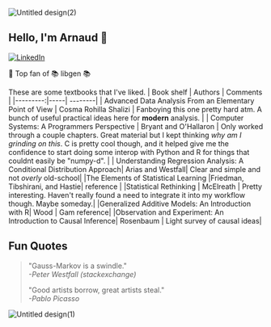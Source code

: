 ![Untitled design(2)](https://github.com/user-attachments/assets/7b46db88-bfca-4dd6-b42b-d47b7a0dc6f1)

## Hello, I'm Arnaud :wave:

[![LinkedIn](https://img.shields.io/badge/linkedin-%230077B5.svg?style=for-the-badge&logo=linkedin&logoColor=white)](https://www.linkedin.com/in/arnaud-laprais-175993223/)

🥇 Top fan of 📚 libgen 📚

These are some textbooks that I've liked. 
| Book shelf | Authors | Comments   |
|---------:|-----| --------|
| Advanced Data Analysis From an Elementary Point of View | Cosma Rohilla Shalizi |  Fanboying this one pretty hard atm. A bunch of useful practical ideas here for **modern** analysis. |
| Computer Systems: A Programmers Perspective     |  Bryant and O'Hallaron   | Only worked through a couple chapters. Great material but I kept thinking _why am I grinding on this_. C is pretty cool though, and it helped give me the confidence to start doing some interop with Python and R for things that couldnt easily be "numpy-d".  |
| Understanding Regression Analysis: A Conditional Distribution Approach| Arias and Westfall| Clear and simple and not _overly_ old-school|
|The Elements of Statistical Learning |Friedman, Tibshirani, and Hastie| reference |
|Statistical Rethinking | McElreath | Pretty interesting. Haven't really found a need to integrate it into my workflow though. Maybe someday.|
|Generalized Additive Models: An Introduction with R| Wood | Gam reference|
|Observation and Experiment: An Introduction to Causal Inference| Rosenbaum | Light survey of causal ideas|

Fun Quotes
---
>"Gauss-Markov is a swindle."  
> _-Peter Westfall (stackexchange)_
>
>"Good artists borrow, great artists steal."   
> _-Pablo Picasso_

![Untitled design(1)](https://github.com/user-attachments/assets/f558ea4f-4218-4a25-a900-8714a605f8a3)

<!--
**alaprais/alaprais** is a ✨ _special_ ✨ repository because its `README.md` (this file) appears on your GitHub profile.

Here are some ideas to get you started:

- 🔭 I’m currently working on ...
- 🌱 I’m currently learning ...
- 👯 I’m looking to collaborate on ...
- 🤔 I’m looking for help with ...
- 💬 Ask me about ...
- 📫 How to reach me: ...
- 😄 Pronouns: ...
- ⚡ Fun fact: ...
-->
